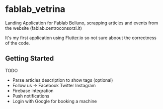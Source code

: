 # fablab_vetrina

Landing Application for Fablab Belluno,
scrapping articles and events from the website (fablab.centroconsorzi.it)

It's my first application using Flutter.io so not sure aboout the correctness of the code.

## Getting Started

TODO
- Parse articles description to show tags (optional)
- Follow us -> Facebook Twitter Instagram
- Firebase integration
- Push notifications
- Login with Google for booking a machine

